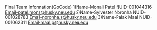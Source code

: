 Final Team Information(GoCode)
1)Name-Monali Patel
NUID-001044316
Email-patel.mona@husky.neu.edu
2)Name-Sylvester Noronha
NUID-001028783
Email-noronha.s@husky.neu.edu
3)Name-Palak Maal
NUID-001062311
Email-maal.p@husky.neu.edu

